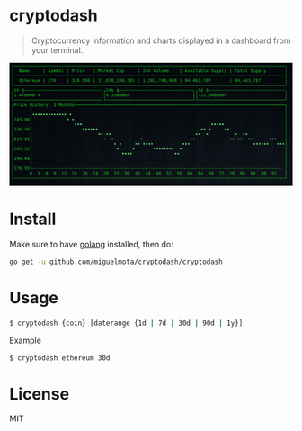 # cryptodash

> Cryptocurrency information and charts displayed in a dashboard from your terminal.

<img src="./screenshot.png" width="750">

# Install

Make sure to have [golang](https://golang.org/) installed, then do:

```bash
go get -u github.com/miguelmota/cryptodash/cryptodash
```

# Usage

```bash
$ cryptodash {coin} [daterange {1d | 7d | 30d | 90d | 1y}]
```

Example

```bash
$ cryptodash ethereum 30d
```

# License

MIT
